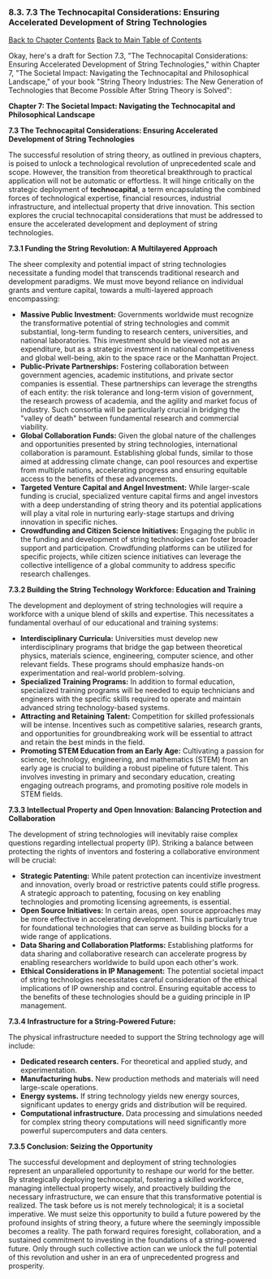 ### 8.3. 7.3 The Technocapital Considerations: Ensuring Accelerated Development of String Technologies

[Back to Chapter Contents](#chapter-8-contents)
[Back to Main Table of Contents](#table-of-contents)

Okay, here's a draft for Section 7.3, "The Technocapital Considerations: Ensuring Accelerated Development of String Technologies," within Chapter 7, "The Societal Impact: Navigating the Technocapital and Philosophical Landscape," of your book "String Theory Industries: The New Generation of Technologies that Become Possible After String Theory is Solved":

**Chapter 7: The Societal Impact: Navigating the Technocapital and Philosophical Landscape**

**7.3 The Technocapital Considerations: Ensuring Accelerated Development of String Technologies**

The successful resolution of string theory, as outlined in previous chapters, is poised to unlock a technological revolution of unprecedented scale and scope. However, the transition from theoretical breakthrough to practical application will not be automatic or effortless. It will hinge critically on the strategic deployment of **technocapital**, a term encapsulating the combined forces of technological expertise, financial resources, industrial infrastructure, and intellectual property that drive innovation. This section explores the crucial technocapital considerations that must be addressed to ensure the accelerated development and deployment of string technologies.

**7.3.1 Funding the String Revolution: A Multilayered Approach**

The sheer complexity and potential impact of string technologies necessitate a funding model that transcends traditional research and development paradigms. We must move beyond reliance on individual grants and venture capital, towards a multi-layered approach encompassing:

*   **Massive Public Investment:** Governments worldwide must recognize the transformative potential of string technologies and commit substantial, long-term funding to research centers, universities, and national laboratories. This investment should be viewed not as an expenditure, but as a strategic investment in national competitiveness and global well-being, akin to the space race or the Manhattan Project.
*   **Public-Private Partnerships:** Fostering collaboration between government agencies, academic institutions, and private sector companies is essential. These partnerships can leverage the strengths of each entity: the risk tolerance and long-term vision of government, the research prowess of academia, and the agility and market focus of industry. Such consortia will be particularly crucial in bridging the "valley of death" between fundamental research and commercial viability.
*   **Global Collaboration Funds:** Given the global nature of the challenges and opportunities presented by string technologies, international collaboration is paramount. Establishing global funds, similar to those aimed at addressing climate change, can pool resources and expertise from multiple nations, accelerating progress and ensuring equitable access to the benefits of these advancements.
*   **Targeted Venture Capital and Angel Investment:** While larger-scale funding is crucial, specialized venture capital firms and angel investors with a deep understanding of string theory and its potential applications will play a vital role in nurturing early-stage startups and driving innovation in specific niches.
*   **Crowdfunding and Citizen Science Initiatives:** Engaging the public in the funding and development of string technologies can foster broader support and participation. Crowdfunding platforms can be utilized for specific projects, while citizen science initiatives can leverage the collective intelligence of a global community to address specific research challenges.

**7.3.2 Building the String Technology Workforce: Education and Training**

The development and deployment of string technologies will require a workforce with a unique blend of skills and expertise. This necessitates a fundamental overhaul of our educational and training systems:

*   **Interdisciplinary Curricula:** Universities must develop new interdisciplinary programs that bridge the gap between theoretical physics, materials science, engineering, computer science, and other relevant fields. These programs should emphasize hands-on experimentation and real-world problem-solving.
*   **Specialized Training Programs:** In addition to formal education, specialized training programs will be needed to equip technicians and engineers with the specific skills required to operate and maintain advanced string technology-based systems.
*   **Attracting and Retaining Talent:** Competition for skilled professionals will be intense. Incentives such as competitive salaries, research grants, and opportunities for groundbreaking work will be essential to attract and retain the best minds in the field.
*   **Promoting STEM Education from an Early Age:** Cultivating a passion for science, technology, engineering, and mathematics (STEM) from an early age is crucial to building a robust pipeline of future talent. This involves investing in primary and secondary education, creating engaging outreach programs, and promoting positive role models in STEM fields.

**7.3.3 Intellectual Property and Open Innovation: Balancing Protection and Collaboration**

The development of string technologies will inevitably raise complex questions regarding intellectual property (IP). Striking a balance between protecting the rights of inventors and fostering a collaborative environment will be crucial:

*   **Strategic Patenting:**  While patent protection can incentivize investment and innovation, overly broad or restrictive patents could stifle progress. A strategic approach to patenting, focusing on key enabling technologies and promoting licensing agreements, is essential.
*   **Open Source Initiatives:** In certain areas, open source approaches may be more effective in accelerating development. This is particularly true for foundational technologies that can serve as building blocks for a wide range of applications.
*   **Data Sharing and Collaboration Platforms:**  Establishing platforms for data sharing and collaborative research can accelerate progress by enabling researchers worldwide to build upon each other's work.
*   **Ethical Considerations in IP Management:** The potential societal impact of string technologies necessitates careful consideration of the ethical implications of IP ownership and control. Ensuring equitable access to the benefits of these technologies should be a guiding principle in IP management.

**7.3.4  Infrastructure for a String-Powered Future:**

The physical infrastructure needed to support the String technology age will include:

*   **Dedicated research centers.** For theoretical and applied study, and experimentation.
*   **Manufacturing hubs.** New production methods and materials will need large-scale operations.
*   **Energy systems.** If string technology yields new energy sources, significant updates to energy grids and distribution will be required.
*   **Computational infrastructure.** Data processing and simulations needed for complex string theory computations will need significantly more powerful supercomputers and data centers.

**7.3.5 Conclusion: Seizing the Opportunity**

The successful development and deployment of string technologies represent an unparalleled opportunity to reshape our world for the better. By strategically deploying technocapital, fostering a skilled workforce, managing intellectual property wisely, and proactively building the necessary infrastructure, we can ensure that this transformative potential is realized. The task before us is not merely technological; it is a societal imperative. We must seize this opportunity to build a future powered by the profound insights of string theory, a future where the seemingly impossible becomes a reality. The path forward requires foresight, collaboration, and a sustained commitment to investing in the foundations of a string-powered future. Only through such collective action can we unlock the full potential of this revolution and usher in an era of unprecedented progress and prosperity.


<a id='chapter-8-4'></a>

